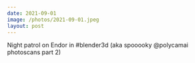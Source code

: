 ```yaml
---
date: 2021-09-01
image: /photos/2021-09-01.jpeg
layout: post
---
```


Night patrol on Endor in #blender3d (aka spooooky @polycamai photoscans part 2)
